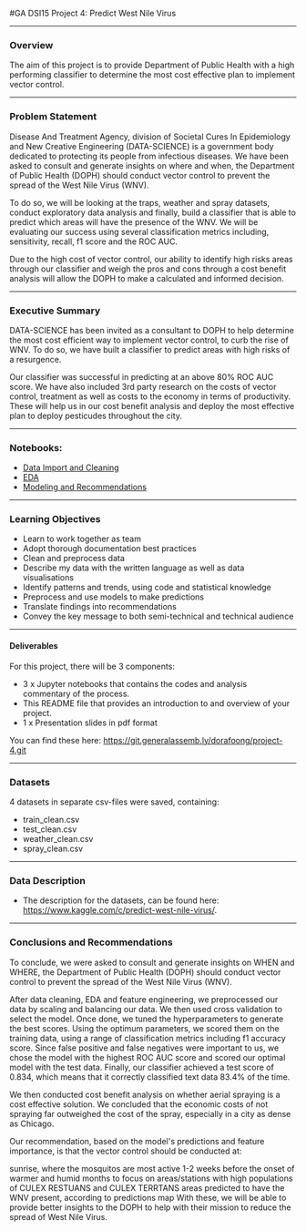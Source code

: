#GA DSI15 Project 4: Predict West Nile Virus

---

### Overview
The aim of this project is to provide Department of Public Health with a high performing classifier to determine the most cost effective plan to implement vector control.

---

### Problem Statement
Disease And Treatment Agency, division of Societal Cures In Epidemiology and New Creative Engineering (DATA-SCIENCE) is a government body dedicated to protecting its people from infectious diseases. We have been asked to consult and generate insights on where and when, the Department of Public Health (DOPH) should conduct vector control to prevent the spread of the West Nile Virus (WNV).

To do so,  we will be looking at the traps, weather and spray datasets, conduct exploratory data analysis and finally, build a classifier that is able to predict which areas will have the presence of the WNV. We will be evaluating our success using several classification metrics including, sensitivity, recall, f1 score and the ROC AUC.

Due to the high cost of vector control, our ability to identify high risks areas through our classifier and weigh the pros and cons through a cost benefit analysis will allow the DOPH to make a calculated and informed decision.

---

### Executive Summary
DATA-SCIENCE has been invited as a consultant to DOPH to help determine the most cost efficient way to implement vector control, to curb the rise of WNV. To do so, we have built a classifier to predict areas with high risks of a resurgence.

Our classifier was successful in predicting at an above 80% ROC AUC score. We have also included 3rd party research on the costs of vector control, treatment as well as costs to the economy in terms of productivity. These will help us in our cost benefit analysis and deploy the most effective plan to deploy pesticudes throughout the city.

---

### Notebooks:
- [Data Import and Cleaning](./book1_train_test_data_import_cleaning.ipynb)
- [EDA](./book2_eda.ipynb)
- [Modeling and Recommendations](./book3_feature_engineering_modeling.ipynb)

---

### Learning Objectives
- Learn to work together as team
- Adopt thorough documentation best practices
- Clean and preprocess data
- Describe my data with the written language as well as data visualisations
- Identify patterns and trends, using code and statistical knowledge
- Preprocess and use models to make predictions
- Translate findings into recommendations
- Convey the key message to both semi-technical and technical audience

---

#### Deliverables
For this project, there will be 3 components:
- 3 x Jupyter notebooks that contains the codes and analysis commentary of the process.
- This README file that provides an introduction to and overview of your project.
- 1 x Presentation slides in pdf format

You can find these here: https://git.generalassemb.ly/dorafoong/project-4.git

---

### Datasets
4 datasets in separate csv-files were saved, containing:
- train_clean.csv
- test_clean.csv
- weather_clean.csv
- spray_clean.csv

---

### Data Description
- The description for the datasets, can be found here: https://www.kaggle.com/c/predict-west-nile-virus/.


---
### Conclusions and Recommendations
To conclude, we were asked to consult and generate insights on WHEN and WHERE, the Department of Public Health (DOPH) should conduct vector control to prevent the spread of the West Nile Virus (WNV).

After data cleaning, EDA and feature engineering, we preprocessed our data by scaling and balancing our data. We then used cross validation to select the model. Once done, we tuned the hyperparameters to generate the best scores. Using the optimum parameters, we scored them on the training data, using a range of classification metrics including f1 accuracy score. Since false positive and false negatives were important to us, we chose the model with the highest ROC AUC score and scored our optimal model with the test data. Finally, our classifier achieved a test score of 0.834, which means that it correctly classified text data 83.4% of the time.

We then conducted cost benefit analysis on whether aerial spraying is a cost effective solution. We concluded that the economic costs of not spraying far outweighed the cost of the spray, especially in a city as dense as Chicago.

Our recommendation, based on the model's predictions and feature importance, is that the vector control should be conducted at:

sunrise, where the mosquitos are most active
1-2 weeks before the onset of warmer and humid months
to focus on areas/stations with high populations of CULEX RESTUANS and CULEX TERRTANS
areas predicted to have the WNV present, according to predictions map
With these, we will be able to provide better insights to the DOPH to help with their mission to reduce the spread of West Nile Virus.
